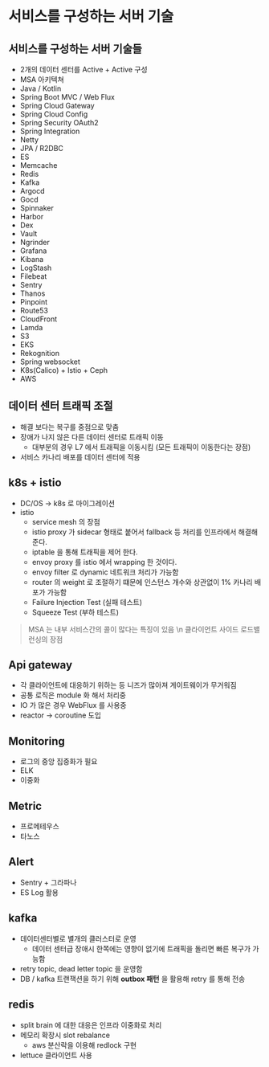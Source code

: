# 서비스를 구성하는 서버 기술

## 서비스를 구성하는 서버 기술들
- 2개의 데이터 센터를 Active + Active 구성 
- MSA 아키텍쳐
- Java / Kotlin
- Spring Boot MVC / Web Flux
- Spring Cloud Gateway
- Spring Cloud Config
- Spring Security OAuth2
- Spring Integration
- Netty
- JPA / R2DBC
- ES
- Memcache
- Redis
- Kafka
- Argocd
- Gocd
- Spinnaker
- Harbor
- Dex
- Vault
- Ngrinder
- Grafana
- Kibana
- LogStash
- Filebeat
- Sentry
- Thanos
- Pinpoint
- Route53
- CloudFront
- Lamda
- S3
- EKS
- Rekognition
- Spring websocket
- K8s(Calico) + Istio + Ceph
- AWS

## 데이터 센터 트래픽 조절
- 해결 보다는 복구를 중점으로 맞춤
- 장애가 나지 않은 다른 데이터 센터로 트래픽 이동
  - 대부분의 경우 L7 에서 트래픽을 이동시킴 (모든 트래픽이 이동한다는 장점)
- 서비스 카나리 배포를 데이터 센터에 적용

## k8s + istio
- DC/OS -> k8s 로 마이그레이션
- istio
    - service mesh 의 장점
    - istio proxy 가 sidecar 형태로 붙어서 fallback 등 처리를 인프라에서 해결해준다.
    - iptable 을 통해 트래픽을 제어 한다.
    - envoy proxy 를 istio 에서 wrapping 한 것이다.
    - envoy filter 로 dynamic 네트워크 처리가 가능함
    - router 의 weight 로 조절하기 떄문에 인스턴스 개수와 상관없이 1% 카나리 배포가 가능함
    - Failure Injection Test (실패 테스트)
    - Squeeze Test (부하 테스트)
> MSA 는 내부 서비스간의 콜이 많다는 특징이 있음 \n
> 클라이언트 사이드 로드밸런싱의 장점

## Api gateway
- 각 클라이언트에 대응하기 위하는 등 니즈가 많아져 게이트웨이가 무거워짐
- 공통 로직은 module 화 해서 처리중
- IO 가 많은 경우 WebFlux 를 사용중
- reactor -> coroutine 도입

## Monitoring
- 로그의 중앙 집중화가 필요
- ELK
- 이중화

## Metric
- 프로메테우스
- 타노스

## Alert
- Sentry + 그라파나
- ES Log 활용

## kafka
- 데이터센터별로 별개의 클러스터로 운영
    - 데이터 센터급 장애시 한쪽에는 영향이 없기에 트래픽을 돌리면 빠른 복구가 가능함
- retry topic, dead letter topic 을 운영함
- DB / kafka 트랜잭션을 하기 위해 **outbox 패턴** 을 활용해 retry 를 통해 전송

## redis
- split brain 에 대한 대응은 인프라 이중화로 처리
- 메모리 확장시 slot rebalance
    - aws 분산락을 이용해 redlock 구현
- lettuce 클라이언트 사용